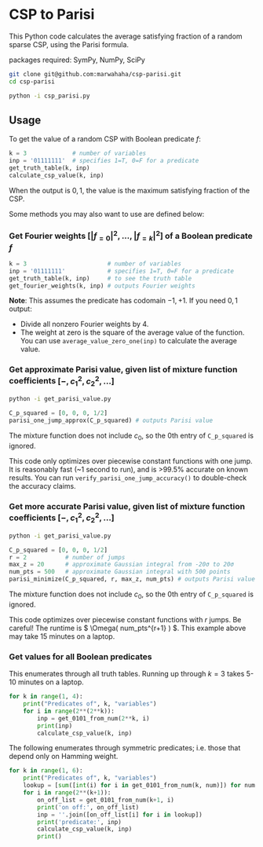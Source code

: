 # CSP to Parisi

This Python code calculates the average satisfying fraction of a random sparse CSP, using the Parisi formula.

packages required: SymPy, NumPy, SciPy

```bash
git clone git@github.com:marwahaha/csp-parisi.git
cd csp-parisi
```
```bash
python -i csp_parisi.py
```

## Usage

To get the value of a random CSP with Boolean predicate $f$:

```python
k = 3             # number of variables
inp = '01111111'  # specifies 1=T, 0=F for a predicate
get_truth_table(k, inp)
calculate_csp_value(k, inp)
```
When the output is ${0,1}$, the value is the maximum satisfying fraction of the CSP.

Some methods you may also want to use are defined below:


### Get Fourier weights $[|f_{=0}|^2,...,|f_{=k}|^2]$ of a Boolean predicate $f$


```python
k = 3                       # number of variables
inp = '01111111'            # specifies 1=T, 0=F for a predicate
get_truth_table(k, inp)     # to see the truth table
get_fourier_weights(k, inp) # outputs Fourier weights
```

**Note**:
This assumes the predicate has codomain ${-1, +1}$.
If you need ${0,1}$ output:
* Divide all nonzero Fourier weights by 4.
* The weight at zero is the square of the average value of the function. You can use `average_value_zero_one(inp)` to calculate the average value.


### Get approximate Parisi value, given list of mixture function coefficients $[-, c_1^2, c_2^2, ...]$

```bash
python -i get_parisi_value.py
```

```python
C_p_squared = [0, 0, 0, 1/2]
parisi_one_jump_approx(C_p_squared) # outputs Parisi value
```

The mixture function does not include $c_0$, so the 0th entry of `C_p_squared` is ignored.

This code only optimizes over piecewise constant functions with one jump.
It is reasonably fast (~1 second to run), and is >99.5% accurate on known results.
You can run `verify_parisi_one_jump_accuracy()` to double-check the accuracy claims.


### Get more accurate Parisi value, given list of mixture function coefficients $[-, c_1^2, c_2^2, ...]$

```bash
python -i get_parisi_value.py
```

```python
C_p_squared = [0, 0, 0, 1/2]
r = 2           # number of jumps
max_z = 20      # approximate Gaussian integral from -20σ to 20σ
num_pts = 500   # approximate Gaussian integral with 500 points
parisi_minimize(C_p_squared, r, max_z, num_pts) # outputs Parisi value
```

The mixture function does not include $c_0$, so the 0th entry of `C_p_squared` is ignored.

This code optimizes over piecewise constant functions with $r$ jumps.
Be careful! The runtime is $ \Omega( num_pts^{r+1} ) $.
This example above may take 15 minutes on a laptop.

### Get values for all Boolean predicates

This enumerates through all truth tables.
Running up through $k=3$ takes 5-10 minutes on a laptop.

```python
for k in range(1, 4):
    print("Predicates of", k, "variables")
    for i in range(2**(2**k)):
        inp = get_0101_from_num(2**k, i)
        print(inp)
        calculate_csp_value(k, inp)
```

The following enumerates through symmetric predicates; i.e. those that depend only on Hamming weight.

```python
for k in range(1, 6):
    print("Predicates of", k, "variables")
    lookup = [sum([int(i) for i in get_0101_from_num(k, num)]) for num in range(2**k)]
    for i in range(2**(k+1)):
        on_off_list = get_0101_from_num(k+1, i)
        print('on off:', on_off_list)
        inp = ''.join([on_off_list[i] for i in lookup])
        print('predicate:', inp)
        calculate_csp_value(k, inp)
        print()
```
